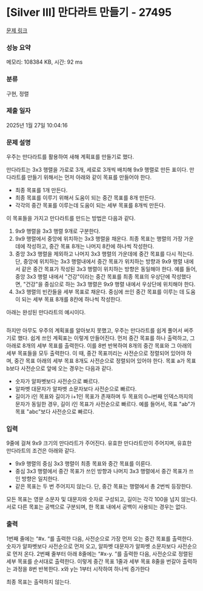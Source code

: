 # [Silver III] 만다라트 만들기 - 27495 

[문제 링크](https://www.acmicpc.net/problem/27495) 

### 성능 요약

메모리: 108384 KB, 시간: 92 ms

### 분류

구현, 정렬

### 제출 일자

2025년 1월 27일 10:04:16

### 문제 설명

<p>우주는 만다라트를 활용하여 새해 계획표를 만들기로 했다.</p>

<p>만다라트는 3x3 행렬을 가로로 3개, 세로로 3개씩 배치해 9x9 행렬로 만든 표이다. 만다라트를 만들기 위해서는 먼저 아래와 같이 목표를 만들어야 한다.</p>

<ul>
	<li>최종 목표를 1개 만든다.</li>
	<li>최종 목표를 이루기 위해서 도움이 되는 중간 목표를 8개 만든다.</li>
	<li>각각의 중간 목표를 이루는데 도움이 되는 세부 목표를 8개씩 만든다.</li>
</ul>

<p>이 목표들을 가지고 만다라트를 만드는 방법은 다음과 같다.</p>

<ol>
	<li>9x9 행렬을 3x3 행렬 9개로 구분한다.</li>
	<li>9x9 행렬에서 중앙에 위치하는 3x3 행렬을 채운다. 최종 목표는 행렬의 가장 가운데에 작성하고, 중간 목표 8개는 나머지 8칸에 하나씩 작성한다.</li>
	<li>중앙 3x3 행렬을 제외하고 나머지 3x3 행렬의 가운데에 중간 목표를 다시 적는다. 단, 중앙에 위치하는 3x3 행렬내에서 중간 목표가 위치하는 방향과 9x9 행렬 내에서 같은 중간 목표가 작성된 3x3 행렬이 위치하는 방향은 동일해야 한다. 예를 들어, 중앙 3x3 행렬 내에서 "건강"이라는 중간 목표를 최종 목표의 우상단에 작성했다면, "건강"을 중심으로 하는 3x3 행렬은 9x9 행렬 내에서 우상단에 위치해야 한다.</li>
	<li>3x3 행렬의 빈칸들을 세부 목표로 채운다. 중심에 쓰인 중간 목표를 이루는 데 도움이 되는 세부 목표 8개를 8칸에 하나씩 작성한다.</li>
</ol>

<p>아래는 완성된 만다라트의 예시이다.</p>

<p style="text-align: center;"><img alt="" src="https://upload.acmicpc.net/fc818ada-c263-475b-9dc8-3b36a990cc0c/-/preview/"></p>

<p>하지만 아무도 우주의 계획표를 알아보지 못했고, 우주는 만다라트를 쉽게 풀어서 써주기로 했다. 쉽게 쓰인 계획표는 이렇게 만들어진다. 먼저 중간 목표를 하나 출력하고, 그 아래로 8개의 세부 목표를 출력한다. 이를 8번 반복하여 8개의 중간 목표와 그 아래의 세부 목표들을 모두 출력한다. 이 때, 중간 목표끼리는 사전순으로 정렬되어 있어야 하며, 중간 목표 아래의 세부 목표 8개도 사전순으로 정렬되어 있어야 한다. 목표 a가 목표 b보다 사전순으로 앞에 오는 경우는 다음과 같다.</p>

<ul>
	<li>숫자가 알파벳보다 사전순으로 빠르다.</li>
	<li>알파벳 대문자가 알파벳 소문자보다 사전순으로 빠르다.</li>
	<li>길이가 i인 목표와 길이가 i+1인 목표가 존재하며 두 목표의 0~i번째 인덱스까지의 문자가 동일한 경우, 길이 i인 목표가 사전순으로 빠르다. 예를 들어서, 목표 "ab"가 목표 "abc"보다 사전순으로 빠르다.</li>
</ul>

### 입력 

 <p>9줄에 걸쳐 9x9 크기의 만다라트가 주어진다. 유효한 만다라트만이 주어지며, 유효한 만다라트의 조건은 아래와 같다.</p>

<ul>
	<li>9x9 행렬의 중심 3x3 행렬이 최종 목표와 중간 목표를 이룬다.</li>
	<li>중심 3x3 행렬에서 중간 목표가 쓰인 방향과 나머지 3x3 행렬에서 중간 목표가 쓰인 방향은 일치한다.</li>
	<li>같은 목표는 두 번 주어지지 않는다. 단, 중간 목표는 행렬에서 총 2번씩 등장한다.</li>
</ul>

<p>모든 목표는 영문 소문자 및 대문자와 숫자로 구성되고, 길이는 각각 100을 넘지 않는다. 서로 다른 목표는 공백으로 구분되며, 한 목표 내에서 공백이 사용되는 경우는 없다.</p>

### 출력 

 <p>1번째 줄에는 “#x. “를 출력한 다음, 사전순으로 가장 먼저 오는 중간 목표를 출력한다. 숫자가 알파벳보다 사전순으로 먼저 오고, 알파벳 대문자가 알파벳 소문자보다 사전순으로 먼저 온다. 2번째 줄부터 아래 8줄에는 “#x-y. ”를 출력한 다음, 사전순으로 정렬된 세부 목표를 순서대로 출력한다. 이렇게 중간 목표 1줄과 세부 목표 8줄을 번갈아 출력하는 과정을 8번 반복한다. x와 y는 1부터 시작하여 하나씩 증가한다</p>

<p>최종 목표는 출력하지 않는다.</p>

